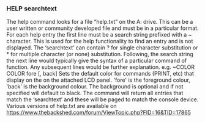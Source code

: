 

### HELP searchtext

The help command looks for a file “help.txt” on the A: drive. This can be a user written or community developed file and must be in a particular format. For each help entry the first line must be a search string prefixed with a ~ character. This is used for the help functionality to find an entry and is not displayed. The ‘searchtext’ can contain ? for single character substitution or * for multiple character (or none) substitution. Following, the search string the next line would typically give the syntax of a particular command of function. Any subsequent lines would be further explanation. e.g. ~COLOR COLOR fore [, back] Sets the default color for commands (PRINT, etc) that display on the on the attached LCD panel. 'fore' is the foreground colour, 'back' is the background colour. The background is optional and if not specified will default to black. The command will return all entries that match the ‘searchtext’ and these will be paged to match the console device. Various versions of help.txt are available on https://www.thebackshed.com/forum/ViewTopic.php?FID=16&TID=17865